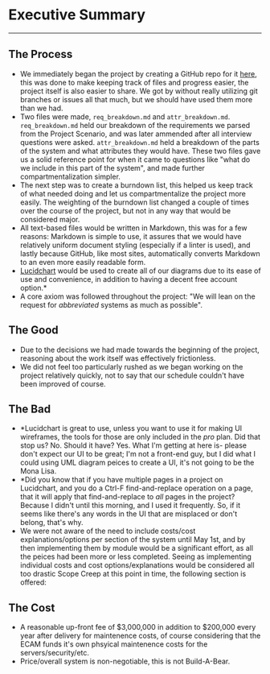 # Executive Summary

***

## The Process

- We immediately began the project by creating a GitHub repo for it [here](https://github.com/samuelludwig/sem-project), this was done to make keeping track of files and progress easier, the project itself is also easier to share. We got by without really utilizing git branches or issues all that much, but we should have used them more than we had.
- Two files were made, `req_breakdown.md` and `attr_breakdown.md`. `req_breakdown.md` held our breakdown of the requirements we parsed from the Project Scenario, and was later ammended after all interview questions were asked. `attr_breakdown.md` held a breakdown of the parts of the system and what attributes they would have. These two files gave us a solid reference point for when it came to questions like "what do we include in this part of the system", and made further compartmentalization simpler.
- The next step was to create a burndown list, this helped us keep track of what needed doing and let us compartmentalize the project more easily. The weighting of the burndown list changed a couple of times over the course of the project, but not in any way that would be considered major.
- All text-based files would be written in Markdown, this was for a few reasons: Markdown is simple to use, it assures that we would have relatively uniform document styling (especially if a linter is used), and lastly because GitHub, like most sites, automatically converts Markdown to an even more easily readable form.
- [Lucidchart](https://www.lucidchart.com/) would be used to create all of our diagrams due to its ease of use and convenience, in addition to having a decent free account option.\*
- A core axiom was followed throughout the project: "We will lean on the request for *abbreviated* systems as much as possible".

## The Good

- Due to the decisions we had made towards the beginning of the project, reasoning about the work itself was effectively frictionless.
- We did not feel too particularly rushed as we began working on the project relatively quickly, not to say that our schedule couldn't have been improved of course.

## The Bad

- \*Lucidchart is great to use, unless you want to use it for making UI wireframes, the tools for those are only included in the *pro* plan. Did that stop us? No. Should it have? Yes. What I'm getting at here is- please don't expect our UI to be great; I'm not a front-end guy, but I did what I could using UML diagram peices to create a UI, it's not going to be the Mona Lisa.
- \*Did you know that if you have multiple pages in a project on Lucidchart, and you do a Ctrl-F find-and-replace operation on a page, that it will apply that find-and-replace to *all* pages in the project? Because I didn't until this morning, and I used it frequently. So, if it seems like there's any words in the UI that are misplaced or don't belong, that's why.
- We were not aware of the need to include costs/cost explanations/options per section of the system until May 1st, and by then implementing them by module would be a significant effort, as all the peices had been more or less completed. Seeing as implementing individual costs and cost options/explanations would be considered all too drastic Scope Creep at this point in time, the following section is offered:

## The Cost

- A reasonable up-front fee of $3,000,000 in addition to $200,000 every year after delivery for maintenence costs, of course considering that the ECAM funds it's own phsyical maintenence costs for the servers/security/etc.
- Price/overall system is non-negotiable, this is not Build-A-Bear.
